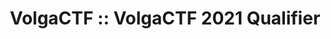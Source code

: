 ---
title: 'VolgaCTF :: VolgaCTF 2021 Qualifier'
quals_header_main: VOLGACTF 2021
quals_header_sub: QUALIFIER
quals_text: Отборочный этап соревнований VolgaCTF 2021 проходил с 27 по 28 марта в режиме онлайн. Лучшие команды будут приглашены на финал VolgaCTF 2021 в Самаре
layout: quals.pug
selected_menu_item: archive
meta-scoreboard: meta/volgactf-2021/scoreboard-qualifier-2021.json
report_caption: Отчёт
report_url: https://aspyatkin.com/volgactf-2021-qualifier-report/
---